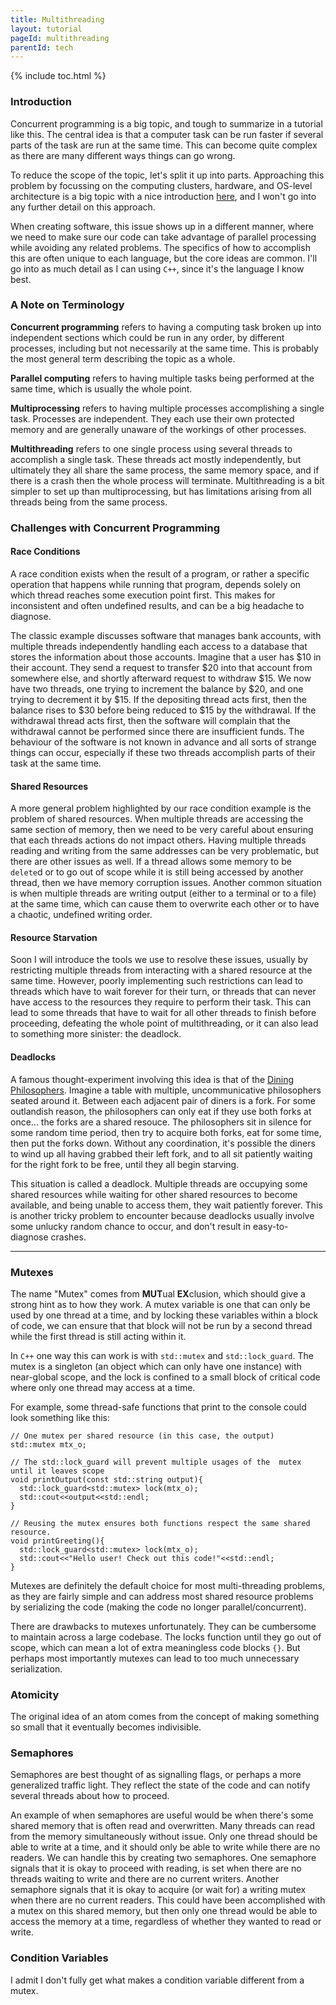 ```yaml
---
title: Multithreading
layout: tutorial
pageId: multithreading
parentId: tech
---
```


{% include toc.html %}

### Introduction

Concurrent programming is a big topic, and tough to summarize in a tutorial like this. The central idea is that a computer task can be run faster if several parts of the task are run at the same time. This can become quite complex as there are many different ways things can go wrong.

To reduce the scope of the topic, let's split it up into parts. Approaching this problem by focussing on the computing clusters, hardware, and OS-level architecture is a big topic with a nice introduction [here](https://hpc.llnl.gov/documentation/tutorials/introduction-parallel-computing-tutorial), and I won't go into any further detail on this approach. 

When creating software, this issue shows up in a different manner, where we need to make sure our code can take advantage of parallel processing while avoiding any related problems. The specifics of how to accomplish this are often unique to each language, but the core ideas are common. I'll go into as much detail as I can using `C++`, since it's the language I know best.

### A Note on Terminology

**Concurrent programming** refers to having a computing task broken up into independent sections which could be run in any order, by different processes, including but not necessarily at the same time. This is probably the most general term describing the topic as a whole.

**Parallel computing** refers to having multiple tasks being performed at the same time, which is usually the whole point.

**Multiprocessing** refers to having multiple processes accomplishing a single task. Processes are independent. They each use their own protected memory and are generally unaware of the workings of other processes.

**Multithreading** refers to one single process using several threads to accomplish a single task. These threads act mostly independently, but ultimately they all share the same process, the same memory space, and if there is a crash then the whole process will terminate. Multithreading is a bit simpler to set up than multiprocessing, but has limitations arising from all threads being from the same process.

### Challenges with Concurrent Programming

#### Race Conditions

A race condition exists when the result of a program, or rather a specific operation that happens while running that program, depends solely on which thread reaches some execution point first. This makes for inconsistent and often undefined results, and can be a big headache to diagnose.

The classic example discusses software that manages bank accounts, with multiple threads independently handling each access to a database that stores the information about those accounts. Imagine that a user has $10 in their account. They send a request to transfer $20 into that account from somewhere else, and shortly afterward request to withdraw $15. We now have two threads, one trying to increment the balance by $20, and one trying to decrement it by $15. If the depositing thread acts first, then the balance rises to $30 before being reduced to $15 by the withdrawal. If the withdrawal thread acts first, then the software will complain that the withdrawal cannot be performed since there are insufficient funds. The behaviour of the software is not known in advance and all sorts of strange things can occur, especially if these two threads accomplish parts of their task at the same time.

#### Shared Resources

A more general problem highlighted by our race condition example is the problem of shared resources. When multiple threads are accessing the same section of memory, then we need to be very careful about ensuring that each threads actions do not impact others. Having multiple threads reading and writing from the same addresses can be very problematic, but there are other issues as well. If a thread allows some memory to be `delete`d or to go out of scope while it is still being accessed by another thread, then we have memory corruption issues. Another common situation is when multiple threads are writing output (either to a terminal or to a file) at the same time, which can cause them to overwrite each other or to have a chaotic, undefined writing order.

#### Resource Starvation

Soon I will introduce the tools we use to resolve these issues, usually by restricting multiple threads from interacting with a shared resource at the same time. However, poorly implementing such restrictions can lead to threads which have to wait forever for their turn, or threads that can never have access to the resources they require to perform their task. This can lead to some threads that have to wait for all other threads to finish before proceeding, defeating the whole point of multithreading, or it can also lead to something more sinister: the deadlock.

#### Deadlocks

A famous thought-experiment involving this idea is that of the [Dining Philosophers](https://en.wikipedia.org/wiki/Dining_philosophers_problem). Imagine a table with multiple, uncommunicative philosophers seated around it. Between each adjacent pair of diners is a fork. For some outlandish reason, the philosophers can only eat if they use both forks at once... the forks are a shared resouce. The philosophers sit in silence for some random time period, then try to acquire both forks, eat for some time, then put the forks down. Without any coordination, it's possible the diners to wind up all having grabbed their left fork, and to all sit patiently waiting for the right fork to be free, until they all begin starving.

This situation is called a deadlock. Multiple threads are occupying some shared resources while waiting for other shared resources to become available, and being unable to access them, they wait patiently forever. This is another tricky problem to encounter because deadlocks usually involve some unlucky random chance to occur, and don't result in easy-to-diagnose crashes.

---

### Mutexes

The name "Mutex" comes from **MUT**ual **EX**clusion, which should give a strong hint as to how they work. A mutex variable is one that can only be used by one thread at a time, and by locking these variables within a block of code, we can ensure that that block will not be run by a second thread while the first thread is still acting within it.

In `C++` one way this can work is with `std::mutex` and `std::lock_guard`. The mutex is a singleton (an object which can only have one instance) with near-global scope, and the lock is confined to a small block of critical code where only one thread may access at a time.

For example, some thread-safe functions that print to the console could look something like this:

```
// One mutex per shared resource (in this case, the output)
std::mutex mtx_o; 

// The std::lock_guard will prevent multiple usages of the  mutex until it leaves scope
void printOutput(const std::string output){
  std::lock_guard<std::mutex> lock(mtx_o);
  std::cout<<output<<std::endl;
}

// Reusing the mutex ensures both functions respect the same shared resource.
void printGreeting(){
  std::lock_guard<std::mutex> lock(mtx_o);
  std::cout<<"Hello user! Check out this code!"<<std::endl;
}
```

Mutexes are definitely the default choice for most multi-threading problems, as they are fairly simple and can address most shared resource problems by serializing the code (making the code no longer parallel/concurrent).

There are drawbacks to mutexes unfortunately. They can be cumbersome to maintain across a large codebase. The locks function until they go out of scope, which can mean a lot of extra meaningless code blocks `{}`. But perhaps most importantly mutexes can lead to too much unnecessary serialization. 

### Atomicity

The original idea of an atom comes from the concept of making something so small that it eventually becomes indivisible.

### Semaphores

Semaphores are best thought of as signalling flags, or perhaps a more generalized traffic light. They reflect the state of the code and can notify several threads about how to proceed.

An example of when semaphores are useful would be when there's some shared memory that is often read and overwritten. Many threads can read from the memory simultaneously without issue. Only one thread should be able to write at a time, and it should only be able to write while there are no readers. We can handle this by creating two semaphores. One semaphore signals that it is okay to proceed with reading, is set when there are no threads waiting to write and there are no current writers. Another semaphore signals that it is okay to acquire (or wait for) a writing mutex when there are no current readers. This could have been accomplished with a mutex on this shared memory, but then only one thread would be able to access the memory at a time, regardless of whether they wanted to read or write.

### Condition Variables

I admit I don't fully get what makes a condition variable different from a mutex.
